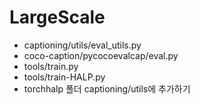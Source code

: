 # LargeScale
- captioning/utils/eval_utils.py
- coco-caption/pycocoevalcap/eval.py
- tools/train.py
- tools/train-HALP.py
- torchhalp 폴더 captioning/utils에 추가하기

